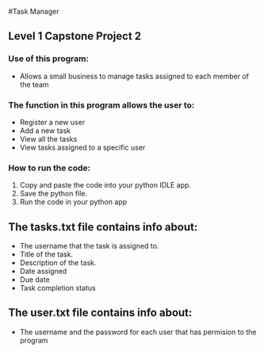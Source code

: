 #Task Manager
## Level 1  Capstone Project 2

### **Use of this program:**
- Allows a small business to manage tasks assigned to each member of the team

### **The function in this program allows the user to:**
- Register a new user
- Add a new task
- View all the tasks
- View tasks assigned to a specific user

### **How to run the code:**
1. Copy and paste the code into your python IDLE app.
2. Save the python file.
3. Run the code in your python app

## **The tasks.txt file contains info about:**
- The username that the task is assigned to.
- Title of the task.
- Description of the task.
- Date assigned
- Due date
- Task completion status

## **The user.txt file contains info about:**
- The username and the password for each user that has permision to the program
